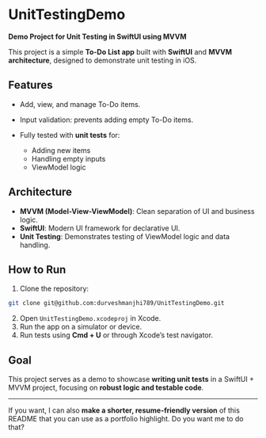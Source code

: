 # UnitTestingDemo

**Demo Project for Unit Testing in SwiftUI using MVVM**

This project is a simple **To-Do List app** built with **SwiftUI** and **MVVM architecture**, designed to demonstrate unit testing in iOS.

## Features

* Add, view, and manage To-Do items.
* Input validation: prevents adding empty To-Do items.
* Fully tested with **unit tests** for:

  * Adding new items
  * Handling empty inputs
  * ViewModel logic

## Architecture

* **MVVM (Model-View-ViewModel)**: Clean separation of UI and business logic.
* **SwiftUI**: Modern UI framework for declarative UI.
* **Unit Testing**: Demonstrates testing of ViewModel logic and data handling.

## How to Run

1. Clone the repository:

```bash
git clone git@github.com:durveshmanjhi789/UnitTestingDemo.git
```

2. Open `UnitTestingDemo.xcodeproj` in Xcode.
3. Run the app on a simulator or device.
4. Run tests using **Cmd + U** or through Xcode’s test navigator.

## Goal

This project serves as a demo to showcase **writing unit tests** in a SwiftUI + MVVM project, focusing on **robust logic and testable code**.

---

If you want, I can also **make a shorter, resume-friendly version** of this README that you can use as a portfolio highlight. Do you want me to do that?
